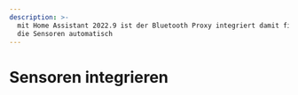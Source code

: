 ```yaml
---
description: >-
  mit Home Assistant 2022.9 ist der Bluetooth Proxy integriert damit findest du
  die Sensoren automatisch
---
```


# Sensoren integrieren

